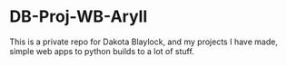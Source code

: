 # DB-Proj-WB-Aryll
This is a private repo for Dakota Blaylock, and my projects I have made, simple web apps to python builds to a lot of stuff.
